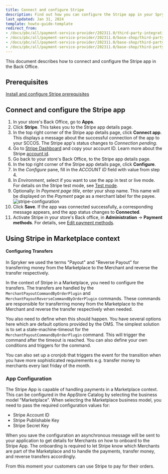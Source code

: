 ```yaml
---
title: Connect and configure Stripe
description: Find out how you can configure the Stripe app in your Spryker shop
last_updated: Jan 31, 2024
template: howto-guide-template
redirect_from:
- /docs/pbc/all/payment-service-provider/202311.0/third-party-integrations/stripe/install-stripe.html
- /docs/pbc/all/payment-service-provider/202311.0/base-shop/third-party-integrations/stripe/configure-stripe.html
- /docs/pbc/all/payment-service-provider/202311.0/base-shop/third-party-integrations/stripe/disconnect-stripe.html
- /docs/pbc/all/payment-service-provider/202311.0/base-shop/third-party-integrations/stripe/manage-stripe-configurations-in-the-acp-catalog.html
---
```


This document describes how to connect and configure the Stripe app in the Back Office.

## Prerequisites

[Install and configure Stripe prerequisites](/docs/pbc/all/payment-service-provider/{{page.version}}/base-shop/third-party-integrations/stripe/install-and-configure-stripe-prerequisites.html)

## Connect and configure the Stripe app

1. In your store's Back Office, go to **Apps**.
2. Click **Stripe**.
   This takes you to the Stripe app details page.
3. In the top right corner of the Stripe app details page, click **Connect app**.
   This displays a message about the successful connection of the app to your SCCOS. The Stripe app's status changes to *Connection pending*.
4. Go to [Stripe Dashboard](https://dashboard.stripe.com) and copy your account ID. Learn more about the Stripe [account id](https://stripe.com/docs/payments/account).
5. Go back to your store's Back Office, to the Stripe app details page.
6. In the top right corner of the Stripe app details page, click **Configure**.
7. In the *Configure* pane, fill in the *ACCOUNT ID* field with value from step 4.
8. In *Environment*, select if you want to use the app in test or live mode. For details on the Stripe test mode, see [Test mode](https://stripe.com/docs/test-mode).
9. Optionally: In *Payment page title*, enter your shop name. This name will be displayed on the *Payment* page as a merchant label for the payee.
![stripe-configuration](https://spryker.s3.eu-central-1.amazonaws.com/docs/pbc/all/payment-service-providers/stripe/configure-stripe/stripe-configuration.png)
10. Click **Save**.
If the app was connected successfully, a corresponding message appears, and the app status changes to **Connected**.
11. Activate Stripe in your store's Back office, in **Administration** -> **Payment methods**. For details, see [Edit payment methods](/docs/pbc/all/payment-service-provider/{{page.version}}/base-shop/manage-in-the-back-office/edit-payment-methods.html).

## Using Stripe in Marketplace context

#### Configuring Transfers

In Spryker we used the terms "Payout" and "Reverse Payout" for transferring money from the Marketplace to the Merchant and reverse the transfer respectively.

In the context of Stripe in a Marketplace, you need to configure the transfers. The transfers are handled by the `MerchantPayoutCommandByOrderPlugin` and `MerchantPayoutReverseCommandByOrderPlugin` commands. These commands are responsible for transferring money from the Marketplace to the Merchant and reverse the transfer respectively when needed.

You also need to define when this should happen. You have several options here which are default options provided by the OMS. The simplest solution is to set a state-machine-timeout for the `MerchantPayoutCommandByOrderPlugin` command. This will trigger the command after the timeout is reached. You can also define your own conditions and triggers for the command.

You can also set up a cronjob that triggers the event for the transition when you have more sophisticated requirements e.g. transfer money to merchants every last friday of the month.


### App Configuration

The Stripe App is capable of handling payments in a Marketplace context. This can be configured in the AppStore Catalog by selecting the business model "Marketplace". When selecting the Marketplace business model, you need to pass the required configuration values for:
- Stripe Account ID
- Stripe Publishable Key
- Stripe Secret Key

When you save the configuration an asynchronous message will be sent to your application to get details for Merchants on how to onboard to the Stripe App. The onboarding is required to let Stripe know which Merchants are part of the Marketplace and to handle the payments, transfer money, and reverse transfers accordingly.

From this moment your customers can use Stripe to pay for their orders.
